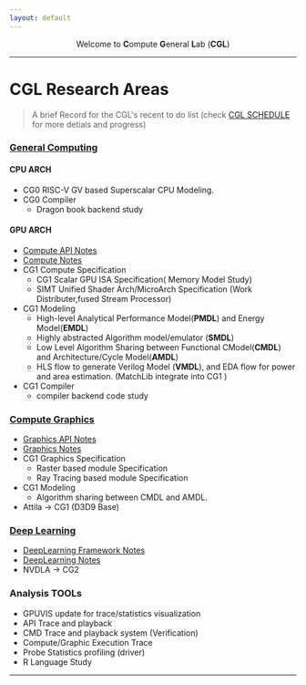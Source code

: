 ```yaml
---
layout: default
---
```


<center>Welcome to <b>C</b>ompute <b>G</b>eneral <b>L</b>ab (<b>CGL</b>)</center>

----

# CGL Research Areas

> A brief Record for the CGL's recent to do list (check [CGL SCHEDULE](./doc/arch/CGL_SCHEDULE.xlsx) for more detials and progress)

### [General Computing](./docs/arch/compute/computeIndex.html)
#### CPU ARCH
- CG0 RISC-V GV based Superscalar CPU Modeling.
- CG0 Compiler
  - Dragon book backend study

#### GPU ARCH
- [Compute API Notes](./docs/arch/apiIndex.html)
- [Compute Notes](./docs/arch/compute/computeIndex.md)
- CG1 Compute Specification
  - CG1 Scalar GPU ISA Specification( Memory Model Study)
  - SIMT Unified Shader Arch/MicroArch Specification (Work Distributer,fused Stream Processor)
- CG1 Modeling
  - High-level Analytical Performance Model(**PMDL**) and Energy Model(**EMDL**)
  - Highly abstracted Algorithm model/emulator (**SMDL**)
  - Low Level Algorithm Sharing between Functional CModel(**CMDL**) and Architecture/Cycle Model(**AMDL**)
  - HLS flow to generate Verilog Model (**VMDL**), and EDA flow for power and area estimation. (MatchLib integrate into CG1 )
- CG1 Compiler
  - compiler backend code study

### [Compute Graphics](./docs/arch/graphics/graphicsIndex.html)
- [Graphics API Notes](./docs/arch/GraphicsApiIndex.html)
- [Graphics Notes](./docs/arch/graphics/graphicsIndex.html)
- CG1 Graphics Specification
  - Raster based module Specification
  - Ray Tracing based module Specification
- CG1 Modeling
  - Algorithm sharing between CMDL and AMDL.
- Attila $\rightarrow$ CG1 (D3D9 Base) 


### [Deep Learning](./docs/arch/deepLearning/deepLearningIndex.html)
- [DeepLearning Framework Notes](./docs/arch/DLFrameWorkIndex.html)
- [DeepLearning Notes](./docs/arch/deepLearning/deepLearningIndex.md)
- NVDLA $\rightarrow$ CG2


### Analysis TOOLs

- GPUVIS update for trace/statistics visualization
- API Trace and playback
- CMD Trace and playback system (Verification)
- Compute/Graphic Execution Trace
- Probe Statistics profiling (driver)
- R Language Study

---
